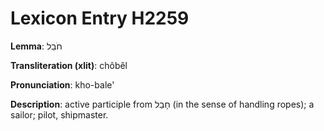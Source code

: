 # Lexicon Entry H2259

**Lemma**: חֹבֵל

**Transliteration (xlit)**: chôbêl

**Pronunciation**: kho-bale'

**Description**:
active participle from חָבַל (in the sense of handling ropes); a sailor; pilot, shipmaster.
